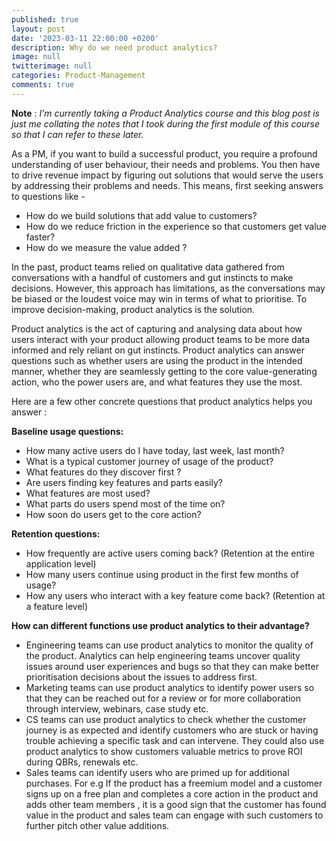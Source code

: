 ```yaml
---
published: true
layout: post
date: '2023-03-11 22:00:00 +0200'
description: Why do we need product analytics?
image: null
twitterimage: null
categories: Product-Management
comments: true
---
```


**Note** : _I’m currently taking a Product Analytics course and this blog post is just me collating the notes that I took during the first module of this course so that I can refer to these later._

As a PM, if you want to build a successful product, you require a profound understanding of user behaviour, their needs and problems. You then have to drive revenue impact by figuring out solutions that would serve the users by addressing their problems and needs. This means, first seeking answers to questions like - 

- How do we build solutions that add value to customers?
- How do we reduce friction in the experience so that customers get value faster?
- How do we measure the value added ?

In the past, product teams relied on qualitative data gathered from conversations with a handful of customers and gut instincts to make decisions. However, this approach has limitations, as the conversations may be biased or the loudest voice may win in terms of what to prioritise. To improve decision-making, product analytics is the solution.

Product analytics is the act of capturing and analysing data about how users interact with your product allowing product teams to be more data informed and rely reliant on gut instincts. Product analytics can answer questions such as whether users are using the product in the intended manner, whether they are seamlessly getting to the core value-generating action, who the power users are, and what features they use the most.

Here are a few other concrete questions that product analytics helps you answer : 

**Baseline usage questions:** 

- How many active users do I have today, last week, last month?
- What is a typical customer journey of usage of the product?
- What features do they discover first ?
- Are users finding key features and parts easily?
- What features are most used?
- What parts do users spend most of the time on?
- How soon do users get to the core action?

**Retention questions:**
- How frequently are active users coming back? (Retention at the entire application level)
- How many users continue using product in the first few months of usage?
- How any users who interact with a key feature come back? (Retention at a feature level)

**How can different functions use product analytics to their advantage?**
- Engineering teams can use product analytics to monitor the quality of the product. Analytics can help engineering teams uncover quality issues around user experiences and bugs so that they can make better prioritisation decisions about the issues to address first.
- Marketing teams can use product analytics to identify power users so that they can be reached out for a review or for more collaboration through interview, webinars, case study etc.
- CS teams can use product analytics to check whether the customer journey is as expected and identify customers who are stuck or having trouble achieving a specific task and can intervene. They could also use product analytics to show customers valuable metrics to prove ROI during QBRs, renewals etc.
- Sales teams can identify users who are primed up for additional purchases. For e.g If the product has a freemium model and a customer signs up on a free plan and completes a core action in the product and adds other team members , it is a good sign that the customer has found value in the product and sales team can engage with such customers to further pitch other value additions.
